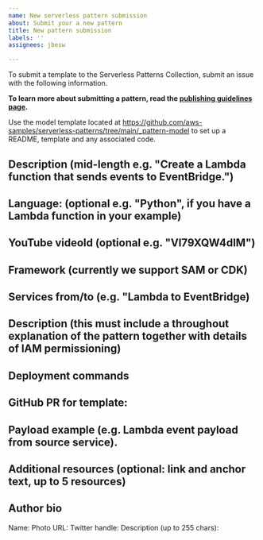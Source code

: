 ```yaml
---
name: New serverless pattern submission
about: Submit your a new pattern
title: New pattern submission
labels: ''
assignees: jbesw

---
```


To submit a template to the Serverless Patterns Collection, submit an issue with the following information.

**To learn more about submitting a pattern, read the [publishing guidelines page](https://github.com/aws-samples/serverless-patterns/blob/main/PUBLISHING.md).**

Use the model template located at https://github.com/aws-samples/serverless-patterns/tree/main/_pattern-model to set up a README, template and any associated code.

## Description (mid-length e.g. "Create a Lambda function that sends events to EventBridge.")

## Language: (optional e.g. "Python", if you have a Lambda function in your example)

## YouTube videoId (optional e.g. "VI79XQW4dIM")

## Framework (currently we support SAM or CDK)

## Services from/to (e.g. "Lambda to EventBridge)

## Description (this must include a throughout explanation of the pattern together with details of IAM permissioning)

## Deployment commands

## GitHub PR for template: 

## Payload example (e.g. Lambda event payload from source service).

## Additional resources (optional: link and anchor text, up to 5 resources)

## Author bio 
Name:
Photo URL:
Twitter handle:
Description (up to 255 chars):
